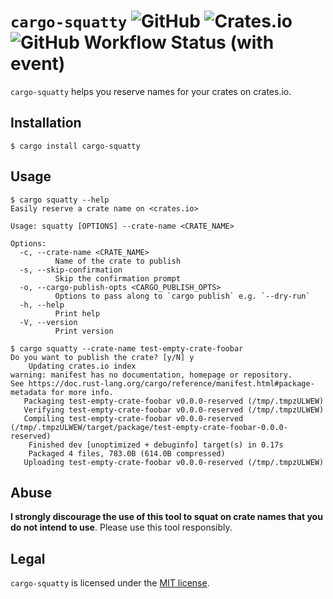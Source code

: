 # `cargo-squatty` ![GitHub](https://img.shields.io/github/license/neysofu/cargo-squatty) ![Crates.io](https://img.shields.io/crates/v/cargo-squatty) ![GitHub Workflow Status (with event)](https://img.shields.io/github/actions/workflow/status/neysofu/cargo-squatty/ci.yml)

`cargo-squatty` helps you reserve names for your crates on crates.io.

## Installation

```text
$ cargo install cargo-squatty
```

## Usage

```text
$ cargo squatty --help
Easily reserve a crate name on <crates.io>

Usage: squatty [OPTIONS] --crate-name <CRATE_NAME>

Options:
  -c, --crate-name <CRATE_NAME>
          Name of the crate to publish
  -s, --skip-confirmation
          Skip the confirmation prompt
  -o, --cargo-publish-opts <CARGO_PUBLISH_OPTS>
          Options to pass along to `cargo publish` e.g. `--dry-run`
  -h, --help
          Print help
  -V, --version
          Print version

$ cargo squatty --crate-name test-empty-crate-foobar
Do you want to publish the crate? [y/N] y
    Updating crates.io index
warning: manifest has no documentation, homepage or repository.
See https://doc.rust-lang.org/cargo/reference/manifest.html#package-metadata for more info.
   Packaging test-empty-crate-foobar v0.0.0-reserved (/tmp/.tmpzULWEW)
   Verifying test-empty-crate-foobar v0.0.0-reserved (/tmp/.tmpzULWEW)
   Compiling test-empty-crate-foobar v0.0.0-reserved (/tmp/.tmpzULWEW/target/package/test-empty-crate-foobar-0.0.0-reserved)
    Finished dev [unoptimized + debuginfo] target(s) in 0.17s
    Packaged 4 files, 783.0B (614.0B compressed)
   Uploading test-empty-crate-foobar v0.0.0-reserved (/tmp/.tmpzULWEW)
```

## Abuse

**I strongly discourage the use of this tool to squat on crate names that you do not intend to use**. Please use this tool responsibly.

## Legal

`cargo-squatty` is licensed under the [MIT license](LICENSE).
